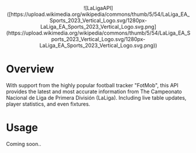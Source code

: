 <div align="center">
![LaLigaAPI]([https://upload.wikimedia.org/wikipedia/commons/thumb/5/54/LaLiga_EA_Sports_2023_Vertical_Logo.svg/1280px-LaLiga_EA_Sports_2023_Vertical_Logo.svg.png](https://upload.wikimedia.org/wikipedia/commons/thumb/5/54/LaLiga_EA_Sports_2023_Vertical_Logo.svg/1280px-LaLiga_EA_Sports_2023_Vertical_Logo.svg.png))
</div>

# Overview
With support from the highly popular football tracker "FotMob", this API provides the latest and most accurate information from The Campeonato Nacional de Liga de Primera División (LaLiga). Including live table updates, player statistics, and even fixtures. 

# Usage
Coming soon..
